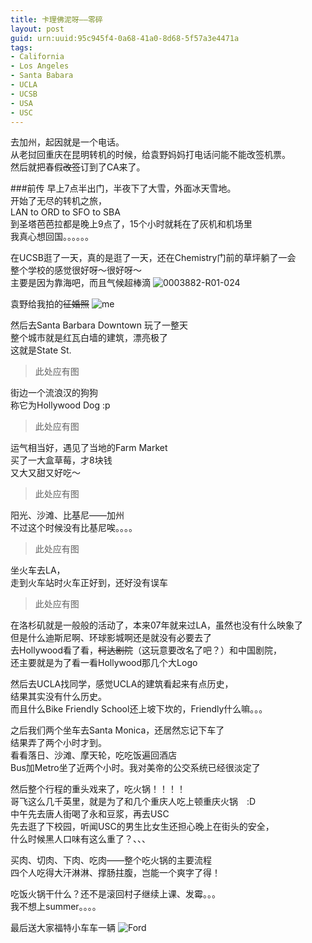```yaml
---
title: 卡理佛泥呀——零碎
layout: post
guid: urn:uuid:95c945f4-0a68-41a0-8d68-5f57a3e4471a
tags:
- California
- Los Angeles
- Santa Babara
- UCLA
- UCSB
- USA
- USC
---
```


去加州，起因就是一个电话。  
从老挝回重庆在昆明转机的时候，给袁野妈妈打电话问能不能改签机票。  
然后就把春假<del>改签</del>订到了CA来了。  

###前传
早上7点半出门，半夜下了大雪，外面冰天雪地。  
开始了无尽的转机之旅，  
LAN to ORD to SFO to SBA  
到圣塔芭芭拉都是晚上9点了，15个小时就耗在了灰机和机场里  
我真心想回国。。。。。。

在UCSB逛了一天，真的是逛了一天，还在Chemistry门前的草坪躺了一会  
整个学校的感觉很好呀～很好呀～  
主要是因为靠海吧，而且气候超棒滴
![0003882-R01-024](https://farm8.staticflickr.com/7226/6885051366_437983c40b_b.jpg)

袁野给我拍的<del>征婚照</del>
![me](https://farm8.staticflickr.com/7188/6812250426_2f10578fdc_b.jpg)

然后去Santa Barbara Downtown 玩了一整天  
整个城市就是红瓦白墙的建筑，漂亮极了  
这就是State St.
>此处应有图

街边一个流浪汉的狗狗  
称它为Hollywood Dog :p
>此处应有图

运气相当好，遇见了当地的Farm Market  
买了一大盒草莓，才8块钱  
又大又甜又好吃～
>此处应有图

阳光、沙滩、比基尼——加州  
不过这个时候没有比基尼唉。。。。
>此处应有图

坐火车去LA，  
走到火车站时火车正好到，还好没有误车
>此处应有图

在洛杉矶就是一般般的活动了，本来07年就来过LA，虽然也没有什么映象了  
但是什么迪斯尼啊、环球影城啊还是就没有必要去了  
去Hollywood看了看，<del>柯达剧院</del>（这玩意要改名了吧？）和中国剧院，  
还主要就是为了看一看Hollywood那几个大Logo

然后去UCLA找同学，感觉UCLA的建筑看起来有点历史，  
结果其实没有什么历史。  
而且什么Bike Friendly School还上坡下坎的，Friendly什么嘛。。。

之后我们两个坐车去Santa Monica，还居然忘记下车了  
结果弄了两个小时才到。  
看看落日、沙滩、摩天轮，吃吃饭遍回酒店  
Bus加Metro坐了近两个小时。我对美帝的公交系统已经很淡定了

然后整个行程的重头戏来了，吃火锅！！！！  
哥飞这么几千英里，就是为了和几个重庆人吃上顿重庆火锅　:D  
中午先去唐人街喝了永和豆浆，再去USC  
先去逛了下校园，听闻USC的男生比女生还担心晚上在街头的安全，  
什么时候黑人口味有这么重了？、、、

买肉、切肉、下肉、吃肉——整个吃火锅的主要流程  
四个人吃得大汗淋淋、撑肠拄腹，岂能一个爽字了得！

吃饭火锅干什么？还不是滚回村子继续上课、发霉。。。  
我不想上summer。。。。

最后送大家福特小车车一辆
![Ford](https://farm8.staticflickr.com/7180/7010329515_6acc2eac28_b.jpg)